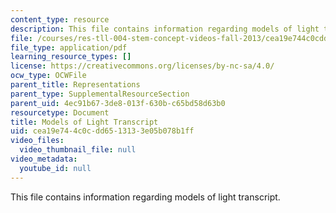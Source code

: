 ```yaml
---
content_type: resource
description: This file contains information regarding models of light transcript.
file: /courses/res-tll-004-stem-concept-videos-fall-2013/cea19e744c0cdd6513133e05b078b1ff_MITRES_TLL-004F13_Light.pdf
file_type: application/pdf
learning_resource_types: []
license: https://creativecommons.org/licenses/by-nc-sa/4.0/
ocw_type: OCWFile
parent_title: Representations
parent_type: SupplementalResourceSection
parent_uid: 4ec91b67-3de8-013f-630b-c65bd58d63b0
resourcetype: Document
title: Models of Light Transcript
uid: cea19e74-4c0c-dd65-1313-3e05b078b1ff
video_files:
  video_thumbnail_file: null
video_metadata:
  youtube_id: null
---
```

This file contains information regarding models of light transcript.